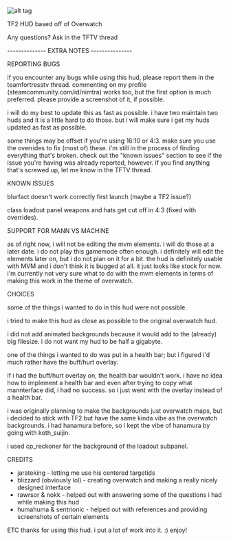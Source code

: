 ![alt tag](http://puu.sh/pXEfC/bd3aaad500.png)

TF2 HUD based off of Overwatch

Any questions? Ask in the TFTV thread

-------------- EXTRA NOTES ---------------

REPORTING BUGS

if you encounter any bugs while using this hud, please report them in the teamfortresstv thread. commenting on my profile (steamcommunity.com/id/nimtra) works too, but the first option is much preferred. please provide a screenshot of it, if possible.
	
i will do my best to update this as fast as possible. i have two maintain two huds and it is a little hard to do those. but i will make sure i get my huds updated as fast as possible.
	
some things may be offset if you're using 16:10 or 4:3. make sure you use the overrides to fix (most of) these. i'm still in the process of finding everything that's broken. check out the "known issues" section to see if the issue you're having was already reported, however. if you find anything that's screwed up, let me know in the TFTV thread.
	
KNOWN ISSUES

blurfact doesn't work correctly first launch (maybe a TF2 issue?)
	
class loadout panel weapons and hats get cut off in 4:3 (fixed with overrides).
	
SUPPORT FOR MANN VS MACHINE

as of right now, i will not be editing the mvm elements. i will do those at a later date. i do not play this gamemode often enough. i definitely will edit the elements later on, but i do not plan on it for a bit. the hud is definitely usable with MVM and i don't think it is bugged at all.  it just looks like stock for now. i'm currently not very sure what to do with the mvm elements in terms of making this work in the theme of overwatch.

CHOICES

some of the things i wanted to do in this hud were not possible.
	
i tried to make this hud as close as possible to the original overwatch hud.

i did not add animated backgrounds because it would add to the (already) big filesize. i do not want my hud to be half a gigabyte.

one of the things i wanted to do was put in a health bar; but i figured i'd much rather have the buff/hurt overlay.
	
if i had the buff/hurt overlay on, the health bar wouldn't work. i have no idea how to implement a health bar and even after trying to copy what mannterface did, i had no success. so i just went with the overlay instead of a health bar.
	
i was originally planning to make the backgrounds just overwatch maps, but i decided to stick with TF2 but have the same kinda vibe as the overwatch backgrounds. i had hanamura before, so i kept the vibe of hanamura by going with koth_suijin.
	
i used cp_reckoner for the background of the loadout subpanel.
	
CREDITS
 - jarateking - letting me use his centered targetids
 - blizzard (obviously lol) - creating overwatch and making a really nicely designed interface
 - rawrsor & nokk - helped out with answering some of the questions i had while making this hud
 - humahuma & sentrionic - helped out with references and providing screenshots of certain elements
	
ETC
thanks for using this hud. i put a lot of work into it. :) enjoy! 
